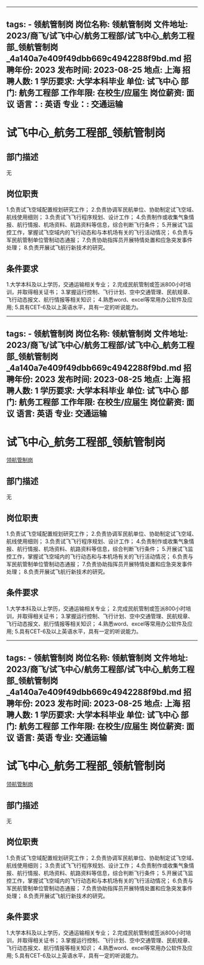 
---
tags:
    - 领航管制岗
岗位名称: 领航管制岗
文件地址: 2023/商飞/试飞中心/航务工程部/试飞中心_航务工程部_领航管制岗_4a140a7e409f49dbb669c4942288f9bd.md
招聘年份: 2023
发布时间: 2023-08-25
地点: 上海
招聘人数: 1
学历要求: 大学本科毕业
单位: 试飞中心
部门: 航务工程部
工作年限: 在校生/应届生
岗位薪资: 面议
语言：: 英语
专业：: 交通运输
---

# 试飞中心_航务工程部_领航管制岗

## 部门描述

无

## 岗位职责

1.负责试飞空域配置规划研究工作；
 2.负责协调军民航单位、协助制定试飞空域、航线使用细则；
 3.负责试飞飞行程序规划、设计工作；
 4.负责制作或收集气象情报、航行情报、机场资料、航路资料等信息，综合判断飞行条件；
 5.开展试飞监控工作，掌握试飞空域内的飞行动态和与本机场有关的飞行活动情况；
 6.负责与军民航管制单位管制动态通报；
 7.负责协助指挥员开展特情处置和应急突发事件处理；
 8.负责开展试飞航行新技术的研究。

 ## 条件要求

1.大学本科及以上学历，交通运输相关专业；
 2.完成民航管制或签派800小时培训，并取得相关证书；
 3.掌握运行控制、飞行计划、空中交通管理、民航规章、飞行动态报文、航行情报等相关知识；
 4.熟悉word、excel等常用办公软件及应用; 5.具有CET-6及以上英语水平，具有一定的听说能力。

---
tags:
    - 领航管制岗
岗位名称: 领航管制岗
文件地址: 2023/商飞/试飞中心/航务工程部/试飞中心_航务工程部_领航管制岗_4a140a7e409f49dbb669c4942288f9bd.md
招聘年份: 2023
发布时间: 2023-08-25
地点: 上海
招聘人数: 1
学历要求: 大学本科毕业
单位: 试飞中心
部门: 航务工程部
工作年限: 在校生/应届生
岗位薪资: 面议
语言: 英语
专业: 交通运输
---

# 试飞中心_航务工程部_领航管制岗

[领航管制岗](http://zhaopin.comac.cc/zp/ct/out/position/positionDetail?planid=4a140a7e409f49dbb669c4942288f9bd)

## 部门描述

无

## 岗位职责

1.负责试飞空域配置规划研究工作；
 2.负责协调军民航单位、协助制定试飞空域、航线使用细则；
 3.负责试飞飞行程序规划、设计工作；
 4.负责制作或收集气象情报、航行情报、机场资料、航路资料等信息，综合判断飞行条件；
 5.开展试飞监控工作，掌握试飞空域内的飞行动态和与本机场有关的飞行活动情况；
 6.负责与军民航管制单位管制动态通报；
 7.负责协助指挥员开展特情处置和应急突发事件处理；
 8.负责开展试飞航行新技术的研究。

 ## 条件要求

1.大学本科及以上学历，交通运输相关专业；
 2.完成民航管制或签派800小时培训，并取得相关证书；
 3.掌握运行控制、飞行计划、空中交通管理、民航规章、飞行动态报文、航行情报等相关知识；
 4.熟悉word、excel等常用办公软件及应用; 5.具有CET-6及以上英语水平，具有一定的听说能力。

---
tags:
    - 领航管制岗
岗位名称: 领航管制岗
文件地址: 2023/商飞/试飞中心/航务工程部/试飞中心_航务工程部_领航管制岗_4a140a7e409f49dbb669c4942288f9bd.md
招聘年份: 2023
发布时间: 2023-08-25
地点: 上海
招聘人数: 1
学历要求: 大学本科毕业
单位: 试飞中心
部门: 航务工程部
工作年限: 在校生/应届生
岗位薪资: 面议
语言: 英语
专业: 交通运输
---

# 试飞中心_航务工程部_领航管制岗

[领航管制岗](http://zhaopin.comac.cc/zp/ct/out/position/positionDetail?planid=4a140a7e409f49dbb669c4942288f9bd)


## 部门描述

无

## 岗位职责

1.负责试飞空域配置规划研究工作；
 2.负责协调军民航单位、协助制定试飞空域、航线使用细则；
 3.负责试飞飞行程序规划、设计工作；
 4.负责制作或收集气象情报、航行情报、机场资料、航路资料等信息，综合判断飞行条件；
 5.开展试飞监控工作，掌握试飞空域内的飞行动态和与本机场有关的飞行活动情况；
 6.负责与军民航管制单位管制动态通报；
 7.负责协助指挥员开展特情处置和应急突发事件处理；
 8.负责开展试飞航行新技术的研究。

 ## 条件要求

1.大学本科及以上学历，交通运输相关专业；
 2.完成民航管制或签派800小时培训，并取得相关证书；
 3.掌握运行控制、飞行计划、空中交通管理、民航规章、飞行动态报文、航行情报等相关知识；
 4.熟悉word、excel等常用办公软件及应用; 5.具有CET-6及以上英语水平，具有一定的听说能力。
